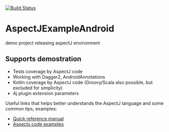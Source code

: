 [![Build Status](https://travis-ci.org/Archinamon/AndroidAspectJExample.svg?branch=master)](https://travis-ci.org/Archinamon/AndroidAspectJExample)

# AspectJExampleAndroid
demo project releasing aspectJ environment

Supports demostration
------
* Tests coverage by AspectJ code
* Working with Dagger2, AndroidAnnotations
* Kotlin coverage by AspectJ code (Groovy/Scala also possible, but excluded for simplicity)
* Aj plugin extension parameters

Useful links that helps better understands the AspectJ language and some common tips, examples:
* <a href="https://eclipse.org/aspectj/doc/next/quick5.pdf">Quick reference manual</a>
* <a href="https://eclipse.org/aspectj/sample-code.html">Aspects code examples</a>
